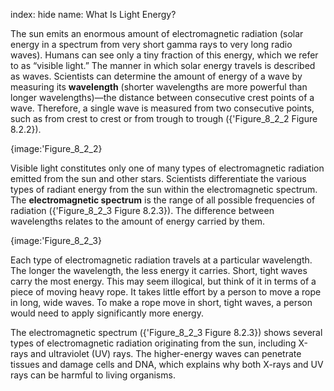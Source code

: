 index: hide
name: What Is Light Energy?

The sun emits an enormous amount of electromagnetic radiation (solar energy in a spectrum from very short gamma rays to very long radio waves). Humans can see only a tiny fraction of this energy, which we refer to as “visible light.” The manner in which solar energy travels is described as waves. Scientists can determine the amount of energy of a wave by measuring its  **wavelength** (shorter wavelengths are more powerful than longer wavelengths)—the distance between consecutive crest points of a wave. Therefore, a single wave is measured from two consecutive points, such as from crest to crest or from trough to trough ({'Figure_8_2_2 Figure 8.2.2}).


{image:'Figure_8_2_2}
        

Visible light constitutes only one of many types of electromagnetic radiation emitted from the sun and other stars. Scientists differentiate the various types of radiant energy from the sun within the electromagnetic spectrum. The  **electromagnetic spectrum** is the range of all possible frequencies of radiation ({'Figure_8_2_3 Figure 8.2.3}). The difference between wavelengths relates to the amount of energy carried by them.


{image:'Figure_8_2_3}
        

Each type of electromagnetic radiation travels at a particular wavelength. The longer the wavelength, the less energy it carries. Short, tight waves carry the most energy. This may seem illogical, but think of it in terms of a piece of moving heavy rope. It takes little effort by a person to move a rope in long, wide waves. To make a rope move in short, tight waves, a person would need to apply significantly more energy.

The electromagnetic spectrum ({'Figure_8_2_3 Figure 8.2.3}) shows several types of electromagnetic radiation originating from the sun, including X-rays and ultraviolet (UV) rays. The higher-energy waves can penetrate tissues and damage cells and DNA, which explains why both X-rays and UV rays can be harmful to living organisms.
